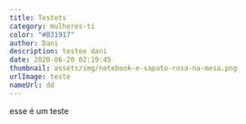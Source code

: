 ```yaml
---
title: Testets
category: mulheres-ti
color: "#B31917"
author: Dani
description: testee dani
date: 2020-06-20 02:19:45
thumbnail: assets/img/notebook-e-sapato-rosa-na-mesa.png
urlImage: teste
nameUrl: dd
---
```

esse é um teste